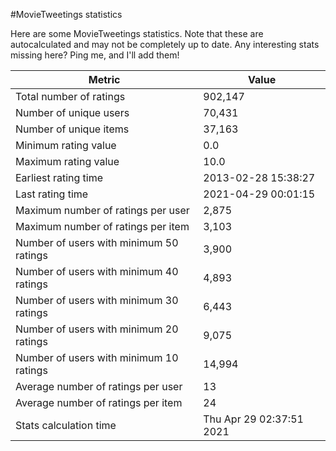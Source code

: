 #MovieTweetings statistics

Here are some MovieTweetings statistics. Note that these are autocalculated and may not be completely up to date. Any interesting stats missing here? Ping me, and I'll add them!

Metric | Value
--- | ---
Total number of ratings                 | 902,147
Number of unique users                  | 70,431
Number of unique items                  | 37,163
Minimum rating value                    | 0.0
Maximum rating value                    | 10.0
Earliest rating time                    | 2013-02-28 15:38:27
Last rating time                        | 2021-04-29 00:01:15
Maximum number of ratings per user      | 2,875
Maximum number of ratings per item      | 3,103
Number of users with minimum 50 ratings | 3,900
Number of users with minimum 40 ratings | 4,893
Number of users with minimum 30 ratings | 6,443
Number of users with minimum 20 ratings | 9,075
Number of users with minimum 10 ratings | 14,994
Average number of ratings per user      | 13
Average number of ratings per item      | 24
Stats calculation time                  | Thu Apr 29 02:37:51 2021

